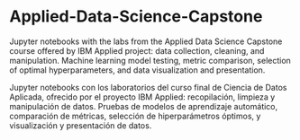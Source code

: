 # Applied-Data-Science-Capstone
Jupyter notebooks with the labs from the Applied Data Science Capstone course offered by IBM Applied project: data collection, cleaning, and manipulation. Machine learning model testing, metric comparison, selection of optimal hyperparameters, and data visualization and presentation.

Jupyter notebooks con los laboratorios del curso final de Ciencia de Datos Aplicada, ofrecido por el proyecto IBM Applied: recopilación, limpieza y manipulación de datos. Pruebas de modelos de aprendizaje automático, comparación de métricas, selección de hiperparámetros óptimos, y visualización y presentación de datos.
